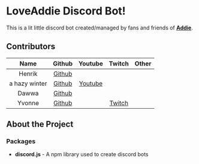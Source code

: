 # LoveAddie Discord Bot!
This is a lit little discord bot created/managed by fans and friends of **[Addie](https://twitch.tv/loveaddie)**.

## Contributors

   Name         | Github                                               | Youtube  | Twitch   | Other
 :------------: | :--------------------------------------------------: | :------: | :------: | :------: 
 Henrik         |[Github](https://github.com/henrikvtcodes)            |
 a hazy winter  |[Github](https://github.com/ahazywinter)              | [Youtube](https://www.youtube.com/channel/UC5V1dBucnhGyX9C0mjeUx1Q)
Dawwa           |[Github](https://github.com/dawwa1)
Yvonne          |[Github](https://github.com/crytorr)                  |          | [Twitch](https://twitch.tv/crytorr)

## About the Project

### Packages
- **discord.js** - A npm library used to create discord bots
